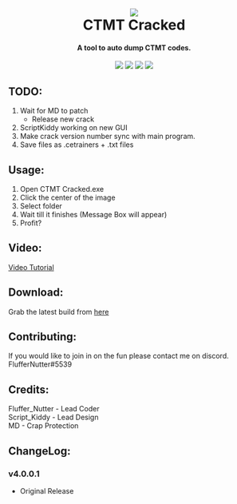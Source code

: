 <h1 align="center">
<img src="https://github.com/Fluffer-Nutter/CTMT-Cracked/blob/official/CTMT%20Cracked/Images/CTMTCracked.png?raw=true">
<br>
CTMT Cracked
<br>
</h1>

<h4 align="center">A tool to auto dump CTMT codes.</h4>

<p align="center">
<img src="https://img.shields.io/badge/written%20in%20-C%23-orange.svg">
<img src="https://img.shields.io/badge/license-Unlicense-blue.svg">
<img src="https://img.shields.io/badge/build%20v4.0.0.1-passing-green.svg">
<img src="https://img.shields.io/badge/fuk-cyberterminators-ff69b4.svg">
</p>

## TODO:
1. Wait for MD to patch
    - Release new crack
1. ScriptKiddy working on new GUI
1. Make crack version number sync with main program.
1. Save files as .cetrainers + .txt files

## Usage:

1. Open CTMT Cracked.exe
1. Click the center of the image
1. Select folder
1. Wait till it finishes (Message Box will appear)
1. Profit?

## Video:

[Video Tutorial](https://www.youtube.com/watch?v=r75MynjpBLE)

## Download:

Grab the latest build from [here](https://github.com/Fluffer-Nutter/CTMT-Cracked/releases/tag/v4.0.0.1)

## Contributing:

If you would like to join in on the fun please contact me on discord.  
FlufferNutter#5539

## Credits:

Fluffer_Nutter - Lead Coder  
Script_Kiddy - Lead Design  
MD - Crap Protection  

## ChangeLog:

### __v4.0.0.1__  
* Original Release
